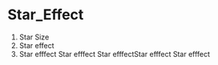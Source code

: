 # Star_Effect
1. Star Size
2. Star effect
3. Star efffect
Star efffect
Star efffectStar efffect
Star efffect


